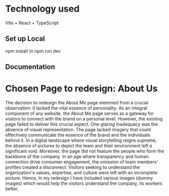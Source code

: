 # Technology used
Vite + React + TypeScript

## Set up Local
npm install \n
npm run dev

## Documentation

# Chosen Page to redesign: About Us
The decision to redesign the About Me page stemmed from a crucial observation: it lacked the vital essence of personality. As an integral component of any website, the About Me page serves as a gateway for visitors to connect with the brand on a personal level. However, the existing page failed to deliver this crucial aspect.
One glaring inadequacy was the absence of visual representation. The page lacked imagery that could effectively communicate the essence of the brand and the individuals behind it. In a digital landscape where visual storytelling reigns supreme, the absence of pictures to depict the team and their environment left a significant void.
Moreover, the page did not feature the people who form the backbone of the company. In an age where transparency and human connection drive consumer engagement, the omission of team members' profiles created a disconnect. Visitors seeking to understand the organization's values, expertise, and culture were left with an incomplete picture.
Hence, In my redesign I have included various images (dummy images) which would help the visitors understand the company, its workers better.
